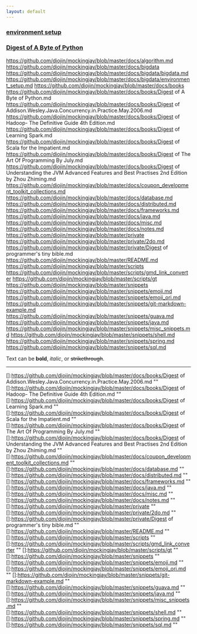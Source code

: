 ```yaml
---
layout: default
---
```


### [environment setup]

### [Digest of A Byte of Python]

https://github.com/diojin/mockingjay/blob/master/docs/algorithm.md
https://github.com/diojin/mockingjay/blob/master/docs/bigdata
https://github.com/diojin/mockingjay/blob/master/docs/bigdata/bigdata.md
https://github.com/diojin/mockingjay/blob/master/docs/bigdata/environment_setup.md
https://github.com/diojin/mockingjay/blob/master/docs/books
https://github.com/diojin/mockingjay/blob/master/docs/books/Digest of A Byte of Python.md
https://github.com/diojin/mockingjay/blob/master/docs/books/Digest of Addison.Wesley.Java.Concurrency.in.Practice.May.2006.md
https://github.com/diojin/mockingjay/blob/master/docs/books/Digest of Hadoop- The Definitive Guide 4th Edition.md
https://github.com/diojin/mockingjay/blob/master/docs/books/Digest of Learning Spark.md
https://github.com/diojin/mockingjay/blob/master/docs/books/Digest of Scala for the Impatient.md
https://github.com/diojin/mockingjay/blob/master/docs/books/Digest of The Art Of Programming By July.md
https://github.com/diojin/mockingjay/blob/master/docs/books/Digest of Understanding the JVM Advanced Features and Best Practises 2nd Edition by Zhou Zhiming.md
https://github.com/diojin/mockingjay/blob/master/docs/coupon_development_toolkit_collections.md
https://github.com/diojin/mockingjay/blob/master/docs/database.md
https://github.com/diojin/mockingjay/blob/master/docs/distributed.md
https://github.com/diojin/mockingjay/blob/master/docs/frameworks.md
https://github.com/diojin/mockingjay/blob/master/docs/java.md
https://github.com/diojin/mockingjay/blob/master/docs/misc.md
https://github.com/diojin/mockingjay/blob/master/docs/notes.md
https://github.com/diojin/mockingjay/blob/master/private
https://github.com/diojin/mockingjay/blob/master/private/2do.md
https://github.com/diojin/mockingjay/blob/master/private/Digest of programmer's tiny bible.md
https://github.com/diojin/mockingjay/blob/master/README.md
https://github.com/diojin/mockingjay/blob/master/scripts
https://github.com/diojin/mockingjay/blob/master/scripts/gmd_link_converter
https://github.com/diojin/mockingjay/blob/master/scripts/gt
https://github.com/diojin/mockingjay/blob/master/snippets
https://github.com/diojin/mockingjay/blob/master/snippets/emoji.md
https://github.com/diojin/mockingjay/blob/master/snippets/emoji_ori.md
https://github.com/diojin/mockingjay/blob/master/snippets/git-markdown-example.md
https://github.com/diojin/mockingjay/blob/master/snippets/guava.md
https://github.com/diojin/mockingjay/blob/master/snippets/java.md
https://github.com/diojin/mockingjay/blob/master/snippets/misc_snippets.md
https://github.com/diojin/mockingjay/blob/master/snippets/shell.md
https://github.com/diojin/mockingjay/blob/master/snippets/spring.md
https://github.com/diojin/mockingjay/blob/master/snippets/sql.md



Text can be **bold**, _italic_, or ~~strikethrough~~.

---
[environment setup]:https://github.com/diojin/mockingjay/blob/master/docs/bigdata/environment_setup.md "environment setup"
[algorithm]:https://github.com/diojin/mockingjay/blob/master/docs/algorithm.md "algorithm"
[bigdata]:https://github.com/diojin/mockingjay/blob/master/docs/bigdata/bigdata.md "bigdata"
[Digest of A Byte of Python]:https://github.com/diojin/mockingjay/blob/master/docs/books/Digest%20of%20A%20Byte%20of%20Python.md "Digest of A Byte of Python"
[]:https://github.com/diojin/mockingjay/blob/master/docs/books/Digest of Addison.Wesley.Java.Concurrency.in.Practice.May.2006.md ""
[]:https://github.com/diojin/mockingjay/blob/master/docs/books/Digest of Hadoop- The Definitive Guide 4th Edition.md ""
[]:https://github.com/diojin/mockingjay/blob/master/docs/books/Digest of Learning Spark.md ""
[]:https://github.com/diojin/mockingjay/blob/master/docs/books/Digest of Scala for the Impatient.md ""
[]:https://github.com/diojin/mockingjay/blob/master/docs/books/Digest of The Art Of Programming By July.md ""
[]:https://github.com/diojin/mockingjay/blob/master/docs/books/Digest of Understanding the JVM Advanced Features and Best Practises 2nd Edition by Zhou Zhiming.md ""
[]:https://github.com/diojin/mockingjay/blob/master/docs/coupon_development_toolkit_collections.md ""
[]:https://github.com/diojin/mockingjay/blob/master/docs/database.md ""
[]:https://github.com/diojin/mockingjay/blob/master/docs/distributed.md ""
[]:https://github.com/diojin/mockingjay/blob/master/docs/frameworks.md ""
[]:https://github.com/diojin/mockingjay/blob/master/docs/java.md ""
[]:https://github.com/diojin/mockingjay/blob/master/docs/misc.md ""
[]:https://github.com/diojin/mockingjay/blob/master/docs/notes.md ""
[]:https://github.com/diojin/mockingjay/blob/master/private ""
[]:https://github.com/diojin/mockingjay/blob/master/private/2do.md ""
[]:https://github.com/diojin/mockingjay/blob/master/private/Digest of programmer's tiny bible.md ""
[]:https://github.com/diojin/mockingjay/blob/master/README.md ""
[]:https://github.com/diojin/mockingjay/blob/master/scripts ""
[]:https://github.com/diojin/mockingjay/blob/master/scripts/gmd_link_converter ""
[]:https://github.com/diojin/mockingjay/blob/master/scripts/gt ""
[]:https://github.com/diojin/mockingjay/blob/master/snippets ""
[]:https://github.com/diojin/mockingjay/blob/master/snippets/emoji.md ""
[]:https://github.com/diojin/mockingjay/blob/master/snippets/emoji_ori.md ""
[]:https://github.com/diojin/mockingjay/blob/master/snippets/git-markdown-example.md ""
[]:https://github.com/diojin/mockingjay/blob/master/snippets/guava.md ""
[]:https://github.com/diojin/mockingjay/blob/master/snippets/java.md ""
[]:https://github.com/diojin/mockingjay/blob/master/snippets/misc_snippets.md ""
[]:https://github.com/diojin/mockingjay/blob/master/snippets/shell.md ""
[]:https://github.com/diojin/mockingjay/blob/master/snippets/spring.md ""
[]:https://github.com/diojin/mockingjay/blob/master/snippets/sql.md ""

